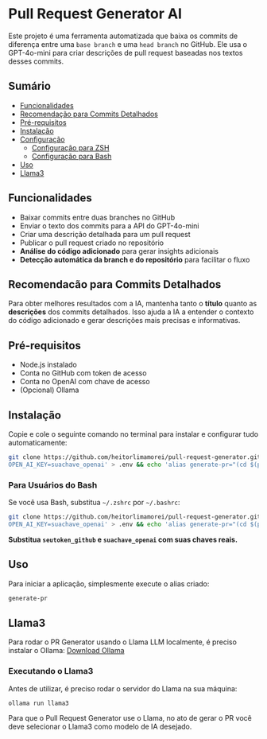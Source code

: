 # Pull Request Generator AI

Este projeto é uma ferramenta automatizada que baixa os commits de diferença entre uma `base branch` e uma `head branch` no GitHub. Ele usa o GPT-4o-mini para criar descrições de pull request baseadas nos textos desses commits.

## Sumário

- [Funcionalidades](#funcionalidades)
- [Recomendação para Commits Detalhados](#recomendação-para-commits-detalhados)
- [Pré-requisitos](#pré-requisitos)
- [Instalação](#instalação)
- [Configuração](#configuração)
  - [Configuração para ZSH](#configuração-para-zsh)
  - [Configuração para Bash](#configuração-para-usuários-do-bash)
- [Uso](#uso)
- [Llama3](#llama3)

## Funcionalidades

- Baixar commits entre duas branches no GitHub
- Enviar o texto dos commits para a API do GPT-4o-mini
- Criar uma descrição detalhada para um pull request
- Publicar o pull request criado no repositório
- **Análise do código adicionado** para gerar insights adicionais
- **Detecção automática da branch e do repositório** para facilitar o fluxo

## Recomendacão para Commits Detalhados

Para obter melhores resultados com a IA, mantenha tanto o **título** quanto as **descrições** dos commits detalhados. Isso ajuda a IA a entender o contexto do código adicionado e gerar descrições mais precisas e informativas.

## Pré-requisitos

- Node.js instalado
- Conta no GitHub com token de acesso
- Conta no OpenAI com chave de acesso
- (Opcional) Ollama

## Instalação

Copie e cole o seguinte comando no terminal para instalar e configurar tudo automaticamente:

```sh
git clone https://github.com/heitorlimamorei/pull-request-generator.git && cd pull-request-generator && echo 'GIT_HUB_TOKEN=seutoken_github
OPEN_AI_KEY=suachave_openai' > .env && echo 'alias generate-pr="(cd $(pwd) && npm start)"' >> ~/.zshrc && source ~/.zshrc
```

### Para Usuários do Bash

Se você usa Bash, substitua `~/.zshrc` por `~/.bashrc`:

```sh
git clone https://github.com/heitorlimamorei/pull-request-generator.git && cd pull-request-generator && echo 'GIT_HUB_TOKEN=seutoken_github
OPEN_AI_KEY=suachave_openai' > .env && echo 'alias generate-pr="(cd $(pwd) && npm start)"' >> ~/.bashrc && source ~/.bashrc
```

**Substitua `seutoken_github` e `suachave_openai` com suas chaves reais.**

## Uso

Para iniciar a aplicação, simplesmente execute o alias criado:

```sh
generate-pr
```

## Llama3

Para rodar o PR Generator usando o Llama LLM localmente, é preciso instalar o Ollama: [Download Ollama](https://ollama.com/download)

### Executando o Llama3

Antes de utilizar, é preciso rodar o servidor do Llama na sua máquina:

```sh
ollama run llama3
```

Para que o Pull Request Generator use o Llama, no ato de gerar o PR você deve selecionar o Llama3 como modelo de IA desejado.
